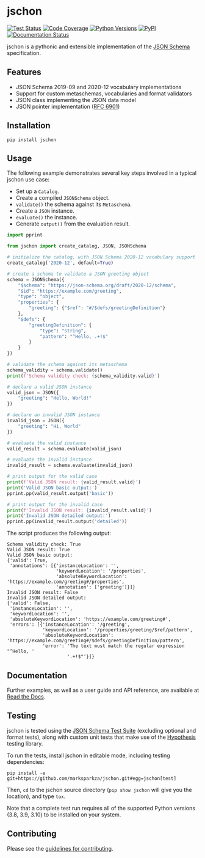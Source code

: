 # jschon

[![Test Status](https://github.com/marksparkza/jschon/actions/workflows/tests.yml/badge.svg)](https://github.com/marksparkza/jschon/actions/workflows/tests.yml)
[![Code Coverage](https://codecov.io/gh/marksparkza/jschon/branch/main/graph/badge.svg)](https://codecov.io/gh/marksparkza/jschon)
[![Python Versions](https://img.shields.io/pypi/pyversions/jschon)](https://pypi.org/project/jschon)
[![PyPI](https://img.shields.io/pypi/v/jschon)](https://pypi.org/project/jschon)
[![Documentation Status](https://readthedocs.org/projects/jschon/badge/?version=latest)](https://jschon.readthedocs.io/en/latest/?badge=latest)

jschon is a pythonic and extensible implementation of the [JSON Schema](https://json-schema.org)
specification.

## Features
* JSON Schema 2019-09 and 2020-12 vocabulary implementations
* Support for custom metaschemas, vocabularies and format validators
* JSON class implementing the JSON data model
* JSON pointer implementation ([RFC 6901](https://tools.ietf.org/html/rfc6901))

## Installation
    pip install jschon

## Usage
The following example demonstrates several key steps involved in a typical
jschon use case:

* Set up a `Catalog`.
* Create a compiled `JSONSchema` object.
* `validate()` the schema against its `Metaschema`.
* Create a `JSON` instance.
* `evaluate()` the instance.
* Generate `output()` from the evaluation result.

```py
import pprint

from jschon import create_catalog, JSON, JSONSchema

# initialize the catalog, with JSON Schema 2020-12 vocabulary support
create_catalog('2020-12', default=True)

# create a schema to validate a JSON greeting object
schema = JSONSchema({
    "$schema": "https://json-schema.org/draft/2020-12/schema",
    "$id": "https://example.com/greeting",
    "type": "object",
    "properties": {
        "greeting": {"$ref": "#/$defs/greetingDefinition"}
    },
    "$defs": {
        "greetingDefinition": {
            "type": "string",
            "pattern": "^Hello, .+!$"
        }
    }
})

# validate the schema against its metaschema
schema_validity = schema.validate()
print(f'Schema validity check: {schema_validity.valid}')

# declare a valid JSON instance
valid_json = JSON({
    "greeting": "Hello, World!"
})

# declare an invalid JSON instance
invalid_json = JSON({
    "greeting": "Hi, World"
})

# evaluate the valid instance
valid_result = schema.evaluate(valid_json)

# evaluate the invalid instance
invalid_result = schema.evaluate(invalid_json)

# print output for the valid case
print(f'Valid JSON result: {valid_result.valid}')
print('Valid JSON basic output:')
pprint.pp(valid_result.output('basic'))

# print output for the invalid case
print(f'Invalid JSON result: {invalid_result.valid}')
print('Invalid JSON detailed output:')
pprint.pp(invalid_result.output('detailed'))
```

The script produces the following output:

```
Schema validity check: True
Valid JSON result: True
Valid JSON basic output:
{'valid': True,
 'annotations': [{'instanceLocation': '',
                  'keywordLocation': '/properties',
                  'absoluteKeywordLocation': 'https://example.com/greeting#/properties',
                  'annotation': ['greeting']}]}
Invalid JSON result: False
Invalid JSON detailed output:
{'valid': False,
 'instanceLocation': '',
 'keywordLocation': '',
 'absoluteKeywordLocation': 'https://example.com/greeting#',
 'errors': [{'instanceLocation': '/greeting',
             'keywordLocation': '/properties/greeting/$ref/pattern',
             'absoluteKeywordLocation': 'https://example.com/greeting#/$defs/greetingDefinition/pattern',
             'error': 'The text must match the regular expression "^Hello, '
                      '.+!$"'}]}
```

## Documentation
Further examples, as well as a user guide and API reference, are available at
[Read the Docs](https://jschon.readthedocs.io).

## Testing
jschon is tested using the
[JSON Schema Test Suite](https://github.com/marksparkza/JSON-Schema-Test-Suite)
(excluding optional and format tests), along with custom unit tests that make
use of the [Hypothesis](https://hypothesis.readthedocs.io) testing library.

To run the tests, install jschon in editable mode, including testing dependencies:

    pip install -e git+https://github.com/marksparkza/jschon.git#egg=jschon[test]

Then, `cd` to the jschon source directory (`pip show jschon` will give you the
location), and type `tox`.

Note that a complete test run requires all of the supported Python versions
(3.8, 3.9, 3.10) to be installed on your system.

## Contributing
Please see the [guidelines for contributing](CONTRIBUTING.md).
